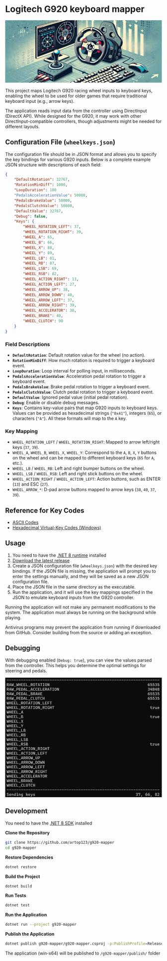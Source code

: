 ﻿# Logitech G920 keyboard mapper

![Logitech G920 keyboard mapper](assets/header.jpg)

This project maps Logitech G920 racing wheel inputs to keyboard keys, enabling the wheel to be used for older games that require traditional keyboard input (e.g., arrow keys).

The application reads input data from the controller using DirectInput (DirectX API). While designed for the G920, it may work with other DirectInput-compatible controllers, though adjustments might be needed for different layouts.

## Configuration File (`wheelkeys.json`)

The configuration file should be in JSON format and allows you to specify the key bindings for various G920 inputs. Below is a complete example JSON structure with descriptions of each field:

```json
{
    "DefaultRotation": 32767,
    "RotationMinDiff": 1000,
    "LoopDuration": 100
    "PedalsAccelerationValue": 50000,
    "PedalsBrakeValue": 50000,
    "PedalsClutchValue": 50000,
    "DefaultValue": 32767,
    "Debug": false,
    "Keys": {
        "WHEEL_ROTATION_LEFT": 37,
        "WHEEL_ROTATION_RIGHT": 39,
        "WHEEL_A": 65,
        "WHEEL_B": 66,
        "WHEEL_X": 88,
        "WHEEL_Y": 89,
        "WHEEL_LB": 81,
        "WHEEL_RB": 87,
        "WHEEL_LSB": 69,
        "WHEEL_RSB": 82,
        "WHEEL_ACTION_RIGHT": 13,
        "WHEEL_ACTION_LEFT": 27,
        "WHEEL_ARROW_UP": 38,
        "WHEEL_ARROW_DOWN": 40,
        "WHEEL_ARROW_LEFT": 37,
        "WHEEL_ARROW_RIGHT": 39,
        "WHEEL_ACCELERATOR": 38,
        "WHEEL_BRAKE": 40,
        "WHEEL_CLUTCH": 90
    }
}
```

### Field Descriptions
- **`DefaultRotation`**: Default rotation value for the wheel (no action).
- **`RotationMinDiff`**: How much rotation is required to trigger a keyboard event.
- **`LoopDuration`**: Loop interval for polling input, in milliseconds.
- **`PedalsAccelerationValue`**: Acceleration pedal rotation to trigger a keyboard event.
- **`PedalsBrakeValue`**: Brake pedal rotation to trigger a keyboard event.
- **`PedalsClutchValue`**: Clutch pedal rotation to trigger a keyboard event.
- **`DefaultValue`**: Ignored pedal value (initial pedal rotation).
- **`Debug`**: Enable or disable debug messages.
- **`Keys`**: Contains key-value pairs that map G920 inputs to keyboard keys. Values can be provided as hexadecimal strings (`"0x41"`), integers (`65`), or characters (`"A"`). All these formats will map to the `A` key.

### Key Mapping
- `WHEEL_ROTATION_LEFT` / `WHEEL_ROTATION_RIGHT`: Mapped to arrow left/right keys (`37`, `39`).
- `WHEEL_A`, `WHEEL_B`, `WHEEL_X`, `WHEEL_Y`: Correspond to the `A`, `B`, `X`, `Y` buttons on the wheel and can be mapped to different keyboard keys (`65` for `A`, etc.).
- `WHEEL_LB` / `WHEEL_RB`: Left and right bumper buttons on the wheel.
- `WHEEL_LSB` / `WHEEL_RSB`: Left and right stick buttons on the wheel.
- `WHEEL_ACTION_RIGHT` / `WHEEL_ACTION_LEFT`: Action buttons, such as ENTER (`13`) and ESC (`27`).
- `WHEEL_ARROW_*`: D-pad arrow buttons mapped to arrow keys (`38`, `40`, `37`, `39`).

## Reference for Key Codes

- [ASCII Codes](https://www.asciitable.com/)
- [Hexadecimal Virtual-Key Codes (Windows)](https://learn.microsoft.com/en-us/windows/win32/inputdev/virtual-key-codes)

## Usage
1. You need to have the [.NET 8 runtime](https://dotnet.microsoft.com/download/dotnet/8.0) installed
2. [Download the latest release](https://github.com/artop123/g920-mapper/releases/latest)
3. Create a JSON configuration file (`wheelkeys.json`) with the desired key bindings. If the JSON file is missing, the application will prompt you to enter the settings manually, and they will be saved as a new JSON configuration file.
4. Place the JSON file in the same directory as the executable.
5. Run the application, and it will use the key mappings specified in the JSON to emulate keyboard inputs from the G920 controller.

Running the application will not make any permanent modifications to the system. The application must always be running on the background while playing.

Antivirus programs may prevent the application from running if downloaded from GitHub. Consider building from the source or adding an exception.

## Debugging

With debugging enabled (`Debug: true`), you can view the values parsed from the controller. This helps you determine the optimal settings for steering and pedals.

![Debugging example](assets/debugging.jpg)

## Development

You need to have the [.NET 8 SDK](https://dotnet.microsoft.com/download/dotnet/8.0) installed

   **Clone the Repository**
   ```sh
   git clone https://github.com/artop123/g920-mapper
   cd g920-mapper
   ```

   **Restore Dependencies**
   ```sh
   dotnet restore
   ```

   **Build the Project**
   ```sh
   dotnet build
   ```

   **Run Tests**
   ```sh
   dotnet test
   ```

   **Run the Application**
   ```sh
   dotnet run --project g920-mapper
   ```

   **Publish the Application**

   ```sh
   dotnet publish g920-mapper/g920-mapper.csproj -p:PublishProfile=Release
   ```
   
   The application (win-x64) will be published to `/g920-mapper/publish/` folder
